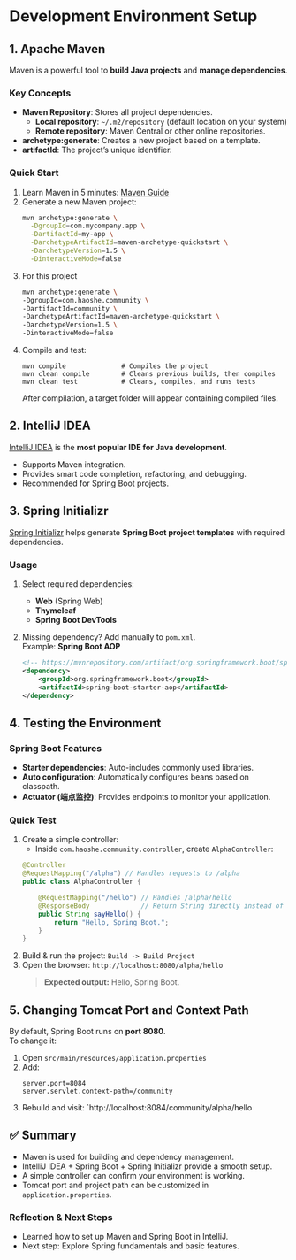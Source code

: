# Development Environment Setup

## 1. Apache Maven
Maven is a powerful tool to **build Java projects** and **manage dependencies**.

### Key Concepts
- **Maven Repository**: Stores all project dependencies.
    - **Local repository**: `~/.m2/repository` (default location on your system)
    - **Remote repository**: Maven Central or other online repositories.
- **archetype:generate**: Creates a new project based on a template.
- **artifactId**: The project’s unique identifier.

### Quick Start
1. Learn Maven in 5 minutes: [Maven Guide](https://maven.apache.org/guides/getting-started/maven-in-five-minutes.html)
2. Generate a new Maven project:
   ```bash
   mvn archetype:generate \
     -DgroupId=com.mycompany.app \
     -DartifactId=my-app \
     -DarchetypeArtifactId=maven-archetype-quickstart \
     -DarchetypeVersion=1.5 \
     -DinteractiveMode=false
   ```
3. For this project
   ```bash
   mvn archetype:generate \
   -DgroupId=com.haoshe.community \
   -DartifactId=community \
   -DarchetypeArtifactId=maven-archetype-quickstart \
   -DarchetypeVersion=1.5 \
   -DinteractiveMode=false
   ```
4. Compile and test:
   ```
   mvn compile              # Compiles the project
   mvn clean compile        # Cleans previous builds, then compiles
   mvn clean test           # Cleans, compiles, and runs tests
   ```
   After compilation, a target folder will appear containing compiled files.

## 2. IntelliJ IDEA

[IntelliJ IDEA](https://www.jetbrains.com/idea/) is the **most popular IDE for Java development**.

- Supports Maven integration.
- Provides smart code completion, refactoring, and debugging.
- Recommended for Spring Boot projects.

## 3. Spring Initializr

[Spring Initializr](https://start.spring.io) helps generate **Spring Boot project templates** with required dependencies.

### Usage
1. Select required dependencies:
    - **Web** (Spring Web)
    - **Thymeleaf**
    - **Spring Boot DevTools**

2. Missing dependency? Add manually to `pom.xml`.  
   Example: **Spring Boot AOP**
   ```xml
   <!-- https://mvnrepository.com/artifact/org.springframework.boot/spring-boot-starter-aop -->
   <dependency>
       <groupId>org.springframework.boot</groupId>
       <artifactId>spring-boot-starter-aop</artifactId>
   </dependency>
   ```

## 4. Testing the Environment

### Spring Boot Features
- **Starter dependencies**: Auto-includes commonly used libraries.
- **Auto configuration**: Automatically configures beans based on classpath.
- **Actuator (端点监控)**: Provides endpoints to monitor your application.

### Quick Test
1. Create a simple controller:
    - Inside `com.haoshe.community.controller`, create `AlphaController`:
   ```java
   @Controller
   @RequestMapping("/alpha") // Handles requests to /alpha
   public class AlphaController {

       @RequestMapping("/hello") // Handles /alpha/hello
       @ResponseBody             // Return String directly instead of a webpage
       public String sayHello() {
           return "Hello, Spring Boot.";
       }
   }
   ```
2. Build & run the project: 
   `Build -> Build Project`
3. Open the browser:
   `http://localhost:8080/alpha/hello`
   > **Expected output:** Hello, Spring Boot.

## 5. Changing Tomcat Port and Context Path

By default, Spring Boot runs on **port 8080**.  
To change it:

1. Open `src/main/resources/application.properties`
2. Add:
   ```properties
   server.port=8084
   server.servlet.context-path=/community
   ```
3. Rebuild and visit:
   `http://localhost:8084/community/alpha/hello

## ✅ Summary

- Maven is used for building and dependency management.
- IntelliJ IDEA + Spring Boot + Spring Initializr provide a smooth setup.
- A simple controller can confirm your environment is working.
- Tomcat port and project path can be customized in `application.properties`.

### Reflection & Next Steps
- Learned how to set up Maven and Spring Boot in IntelliJ.
- Next step: Explore Spring fundamentals and basic features.



